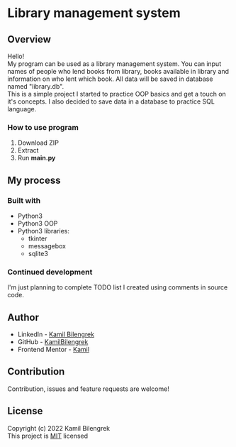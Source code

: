 # Library management system

## Overview

Hello!  
My program can be used as a library management system. You can input names of people who lend books from library, books available in library and information on who lent which book.
All data will be saved in database named "library.db".  
This is a simple project I started to practice OOP basics and get a touch on it's concepts. I also decided to save data in a database to practice SQL language.  

### How to use program

1. Download ZIP
2. Extract
3. Run **main.py**

## My process

### Built with

* Python3
* Python3 OOP
* Python3 libraries:
    * tkinter
    * messagebox
    * sqlite3

### Continued development

I'm just planning to complete TODO list I created using comments in source code.

## Author

* LinkedIn - [Kamil Bilengrek](https://www.linkedin.com/in/kamil-bilengrek-612a82238/)
* GitHub - [KamilBilengrek](https://github.com/KamilBilengrek)
* Frontend Mentor - [Kamil](https://www.frontendmentor.io/profile/Kammilos)

## Contribution

Contribution, issues and feature requests are welcome!

## License

Copyright (c) 2022 Kamil Bilengrek  
This project is [MIT](https://github.com/KamilBilengrek/Order-Summary-page/blob/main/LICENSE.txt) licensed
